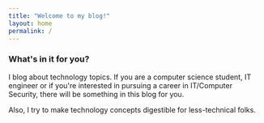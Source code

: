 ```yaml
---
title: "Welcome to my blog!"
layout: home
permalink: /
---
```


### What's in it for you?

I blog about technology topics. If you are a computer science student, IT engineer or if you're interested in pursuing a career in IT/Computer Security, there will be something in this blog for you.

Also, I try to make technology concepts digestible for less-technical folks.